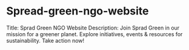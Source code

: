# Spread-green-ngo-website
Title: Sprad Green NGO Website  Description: Join Sprad Green in our mission for a greener planet. Explore initiatives, events &amp; resources for sustainability. Take action now!
